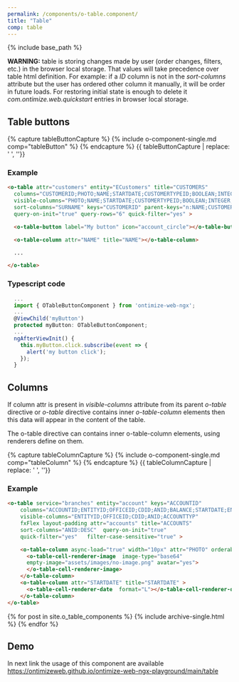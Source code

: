 ```yaml
---
permalink: /components/o-table.component/
title: "Table"
comp: table
---
```


{% include base_path %}


<div class="notice--warning" markdown="1">

**WARNING:** table is storing changes made by user (order changes, filters, etc.) in the browser local storage. That values will take precedence over table html definition.
For example: if a *ID* column is not in the *sort-columns* attribute but the user has ordered
other column it manually, it will be order in future loads. For restoring initial state is enough to
delete it *com.ontimize.web.quickstart* entries in browser local storage.

</div>

## Table buttons

{% capture tableButtonCapture %}
{% include o-component-single.md comp="tableButton" %}
{% endcapture %}
{{ tableButtonCapture | replace: '    ', ''}}

<h3 class="grey-color">Example</h3>

```html
<o-table attr="customers" entity="ECustomers" title="CUSTOMERS"
  columns="CUSTOMERID;PHOTO;NAME;STARTDATE;CUSTOMERTYPEID;BOOLEAN;INTEGER;REAL;CURRENCY"
  visible-columns="PHOTO;NAME;STARTDATE;CUSTOMERTYPEID;BOOLEAN;INTEGER;REAL;CURRENCY"
  sort-columns="SURNAME" keys="CUSTOMERID" parent-keys="n:NAME;CUSTOMERTYPEID"
  query-on-init="true" query-rows="6" quick-filter="yes" >

  <o-table-button label="My button" icon="account_circle"></o-table-button>

  <o-table-column attr="NAME" title="NAME"></o-table-column>

  ...

</o-table>
```

<h3 class="grey-color">Typescript code</h3>

```javascript
  ...
  import { OTableButtonComponent } from 'ontimize-web-ngx';
  ...
  @ViewChild('myButton')
  protected myButton: OTableButtonComponent;
  ...
  ngAfterViewInit() {
    this.myButton.click.subscribe(event => {
      alert('my button click');
    });
  }
```

## Columns

If column attr is present in *visible-columns* attribute from its parent *o-table* directive or 
*o-table* directive contains inner *o-table-column* elements then this data will appear in the content of the table.

The o-table directive can contains inner o-table-column elements, using renderers define on them.

{% capture tableColumnCapture %}
{% include o-component-single.md comp="tableColumn" %}
{% endcapture %}
{{ tableColumnCapture | replace: '    ', ''}}



<h3 class="grey-color">Example</h3>

```html
<o-table service="branches" entity="account" keys="ACCOUNTID" 
    columns="ACCOUNTID;ENTITYID;OFFICEID;CDID;ANID;BALANCE;STARTDATE;ENDDATE;INTERESRATE;ACCOUNTTYP"
    visible-columns="ENTITYID;OFFICEID;CDID;ANID;ACCOUNTTYP"
    fxFlex layout-padding attr="accounts" title="ACCOUNTS"
    sort-columns="ANID:DESC"  query-on-init="true"
    quick-filter="yes"   filter-case-sensitive="true" >

    <o-table-column async-load="true" width="10px" attr="PHOTO" orderable="no" searchable="no">
      <o-table-cell-renderer-image  image-type="base64"
      empty-image="assets/images/no-image.png" avatar="yes">
      </o-table-cell-renderer-image>
    </o-table-column>
    <o-table-column attr="STARTDATE" title="STARTDATE" >
      <o-table-cell-renderer-date  format="L"></o-table-cell-renderer-date>
    </o-table-column>
</o-table>
```

{% for post in site.o_table_components %}
  {% include archive-single.html %}
{% endfor %}

## Demo
In next link the usage of this component are available <a href="https://ontimizeweb.github.io/ontimize-web-ngx-playground/main/table">https://ontimizeweb.github.io/ontimize-web-ngx-playground/main/table</a>